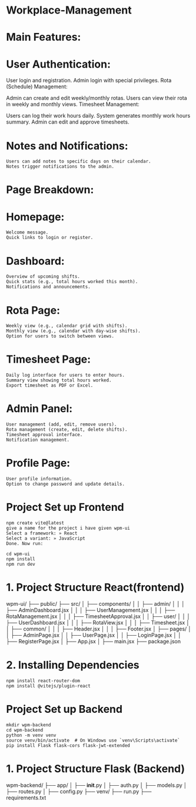 # Workplace-Management
# Main Features:
# User Authentication:

User login and registration.
Admin login with special privileges.
Rota (Schedule) Management:

Admin can create and edit weekly/monthly rotas.
Users can view their rota in weekly and monthly views.
Timesheet Management:

Users can log their work hours daily.
System generates monthly work hours summary.
Admin can edit and approve timesheets.
# Notes and Notifications:

    Users can add notes to specific days on their calendar.
    Notes trigger notifications to the admin.
# Page Breakdown:
# Homepage:

    Welcome message.
    Quick links to login or register.
# Dashboard:

    Overview of upcoming shifts.
    Quick stats (e.g., total hours worked this month).
    Notifications and announcements.
# Rota Page:

    Weekly view (e.g., calendar grid with shifts).
    Monthly view (e.g., calendar with day-wise shifts).
    Option for users to switch between views.
# Timesheet Page:

    Daily log interface for users to enter hours.
    Summary view showing total hours worked.
    Export timesheet as PDF or Excel.
# Admin Panel:

    User management (add, edit, remove users).
    Rota management (create, edit, delete shifts).
    Timesheet approval interface.
    Notification management.
# Profile Page:

    User profile information.
    Option to change password and update details.


# Project Set up Frontend
    npm create vite@latest
    give a name for the project i have given wpm-ui
    Select a framework: » React
    Select a variant: » JavaScript
    Done. Now run:

    cd wpm-ui
    npm install
    npm run dev

# 1. Project Structure React(frontend)
wpm-ui/
├── public/
├── src/
│   ├── components/
│   │   ├── admin/
│   │   │   ├── AdminDashboard.jsx
│   │   │   ├── UserManagement.jsx
│   │   │   ├── RotaManagement.jsx
│   │   │   ├── TimesheetApproval.jsx
│   │   ├── user/
│   │   │   ├── UserDashboard.jsx
│   │   │   ├── RotaView.jsx
│   │   │   ├── Timesheet.jsx
│   │   ├── common/
│   │   │   ├── Header.jsx
│   │   │   ├── Footer.jsx
│   ├── pages/
│   │   ├── AdminPage.jsx
│   │   ├── UserPage.jsx
│   │   ├── LoginPage.jsx
│   │   ├── RegisterPage.jsx
│   ├── App.jsx
│   ├── main.jsx
├── package.json


# 2. Installing Dependencies
    npm install react-router-dom
    npm install @vitejs/plugin-react

# Project Set up Backend
    mkdir wpm-backend
    cd wpm-backend
    python -m venv venv
    source venv/bin/activate  # On Windows use `venv\Scripts\activate`
    pip install Flask flask-cors flask-jwt-extended

# 1. Project Structure Flask (Backend)
wpm-backend/
├── app/
│   ├── __init__.py
│   ├── auth.py
│   ├── models.py
│   ├── routes.py
│   ├── config.py
├── venv/
├── run.py
├── requirements.txt


